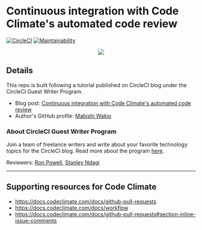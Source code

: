 # Continuous integration with Code Climate's automated code review

[![CircleCI](https://circleci.com/gh/CIRCLECI-GWP/my-laravel-api.svg?style=svg)](https://circleci.com/gh/CIRCLECI-GWP/my-laravel-api)
[![Maintainability](https://api.codeclimate.com/v1/badges/08ca1fe2a799848c3f81/maintainability)](https://codeclimate.com/github/emabishi/circleci-codeclimate/maintainability)

<p align="center"><img src="https://avatars3.githubusercontent.com/u/59034516"></p>

## Details

This repo is built following a tutorial published on CircleCI blog under the CircleCI Guest Writer Program.

- Blog post: [Continuous integration with Code Climate's automated code review][blog]
- Author's GitHub profile: [Mabishi Wakio][author]

### About CircleCI Guest Writer Program

Join a team of freelance writers and write about your favorite technology topics for the CircleCI blog. Read more about the program [here][gwp-program].

Reviewers: [Ron Powell][ron], [Stanley Ndagi][stan]


[blog]: https://circleci.com/blog/continuous-integration-with-code-climates-automated-code-review/
[author]: https://github.com/emabishi

[gwp-program]: https://circle.ci/3ahQxfu
[ron]: https://github.com/ronpowelljr
[stan]: https://github.com/NdagiStanley

---
## Supporting resources for Code Climate
- https://docs.codeclimate.com/docs/github-pull-requests
- https://docs.codeclimate.com/docs/workflow
- https://docs.codeclimate.com/docs/github-pull-requests#section-inline-issue-comments
